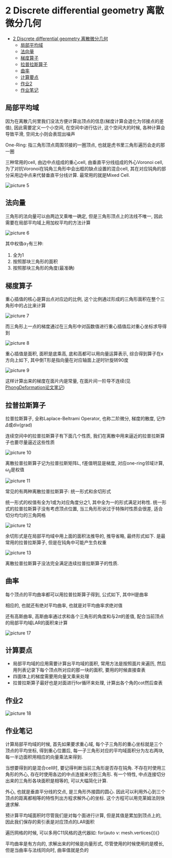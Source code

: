 # 2 Discrete differential geometry 离散微分几何

- [2 Discrete differential geometry 离散微分几何](#2-discrete-differential-geometry-离散微分几何)
  - [局部平均域](#局部平均域)
  - [法向量](#法向量)
  - [梯度算子](#梯度算子)
  - [拉普拉斯算子](#拉普拉斯算子)
  - [曲率](#曲率)
  - [计算要点](#计算要点)
  - [作业2](#作业2)
  - [作业笔记](#作业笔记)

## 局部平均域

因为在离散几何里我们没法方便计算出顶点的信息(梯度计算会退化为邻接点的差值), 因此需要定义一个小空间, 在空间中进行估计, 这个空间大的时候, 各种计算会导致平滑, 空间太小则会表现出噪声

One-Ring: 指三角形顶点周围邻接的一圈顶点, 也就是虎书里三角形遍历会走的那一圈

三种常用的cell, 由边中点组成的重心cell, 由垂直平分线组成的外心Voronoi cell, 为了对抗Voronoi在钝角三角形中会出框的缺点设置的混合cell, 其在对应钝角的部分采用边中点来代替垂直平分线计算. 最常用的就是Mixed Cell.

![picture 5](Media/635c8d4d453b126cfc9f5b6248cd0034a259059885961829710e36b3e00b586b.png)  

## 法向量

三角形的法向量可以由两边叉乘唯一确定, 但是三角形顶点上的法线不唯一, 因此需要在局部平均域上用加权平均的方法计算

![picture 6](Media/3338f033299971e5eb3de2a75c49c37600616feb54f5be36cd605813072f8c1d.png)  

其中权值$\alpha_T$有三种:
1. 全为1
2. 按照那块三角形的面积
3. 按照那块三角形的角度(最准确)

## 梯度算子

重心插值的核心是算出点对应边的比例, 这个比例通过形成的三角形面积在整个三角形中的占比来计算

![picture 7](Media/ba6544922205b77c15a99962d754eb5050c83c5c08b128b2d08ff7cc30933575.png)  

而三角形上一点的梯度通过在三角形中对函数值进行重心插值后对重心坐标求导得到

![picture 8](Media/9c75277e4a1fbe708085bde7993b277456b826cb08a83f31781ed187a55ab16a.png)  

重心插值是面积, 面积是底乘高, 底和高都可以用向量运算表示, 综合得到算子在x方向上如下, 其中倒T形是指向量在对应轴面上逆时针旋转90度

![picture 9](Media/be4d1a06ca259b69e8bb98a5d53a5b55523b0a8c26a6dddb8d5118d91b750814.png)  

这样计算出来的梯度在面片内是常量, 在面片间一阶导不连续(见[PhongDeformation论文笔记](...))

## 拉普拉斯算子

拉普拉斯算子, 全称Laplace-Beltrami Operator, 也称二阶微分, 梯度的散度, 记作$\Delta$或div(grad)

连续空间中的拉普拉斯算子有下面几个性质, 我们在离散中用来逼近的拉普拉斯算子也要尽量逼近这些性质

![picture 10](Media/3b2eb0636edf95bf3a6b8399d2a0ab7b16f7640373525bf81c4d5ca50bce19ef.png)  

离散拉普拉斯算子记为拉普拉斯矩阵L, f差值明显是梯度, 对应one-ring邻域计算, $\omega_{ij}$是权值

![picture 11](Media/5af61e3ff1fec928a0ea3421592376944fafac66a84f2b2ed65711863381a0fd.png)  

常见的有两种离散拉普拉斯算子: 统一形式和余切形式

统一形式的权值有全为1或为对应角度分之1, 其中全为一的形式满足对称性. 统一形式的拉普拉斯算子没有考虑顶点位置, 当三角形形状过于特殊时性质会很差, 适合切分均匀的三角网格

![picture 12](Media/b6cf0adfe5ac188e25ca1b37b8edc24482d6dcc428a8275f71dfce6db2ad292e.png)  

余切形式是在局部平均域中用上面的面积法推导的, 推导省略, 最终形式如下. 是最常用的拉普拉斯算子, 但是在钝角中可能产生负权重

![picture 13](Media/30f55ba43441e8c9e8d3e7c99c4679eaacc65756a00fc59d07e919c3c1acaa4c.png)  

离散拉普拉斯算子没法完全满足连续拉普拉斯算子的性质.

## 曲率

每个顶点的平均曲率都可以用拉普拉斯算子得到, 公式如下, 其中H是曲率

相应的, 也就还有绝对平均曲率, 也就是对平均曲率求绝对值

还有高斯曲率, 高斯曲率通过求和各个三角形的角度和与$2\pi$的差值, 配合当前顶点的局部平均域LAR的面积来计算

![picture 17](Media/e372c0810ce7a9ee716089c55255a31d77ee814568ef48257480da37e1b1a530.png)  

## 计算要点

- 局部平均域的应用需要计算出平均域的面积, 常用方法是按照面片来遍历, 然后用列表记录下每个顶点所对应的那一块的面积, 要用的时候直接查表
- 四面体上的梯度需要用向量叉乘来处理
- 拉普拉斯算子最好也是对面进行for循环来处理, 计算出各个角的cot然后查表

## 作业2

![picture 18](Media/0ba118af2e59fbd5015a1bf59f9a12d0be0f421796fb805040ceb41d711acd99.png)  

## 作业笔记

计算局部平均域的时候, 首先如果要求重心域, 每个子三角形的重心坐标就是三个顶点的平均坐标, 得到重心位置后, 每一子三角形对应的平均域面积分为左右两块, 每一半边面积用相应的向量乘法来得到.

当想要得到的是混合cell时, 要记得判断当前三角形是否存在钝角. 不存在时使用三角形的外心, 存在时使用各边的中点连接来分割三角形. 有一个特性, 中点连接切分出来的三角形各块面积是相等的, 可以大幅简化计算.

外心, 也就是垂直平分线的交点, 是三角形外接圆的圆心. 因此可以利用外心到三个顶点的距离都相等的特性列出方程求解外心的坐标. 这个方程可以用克莱姆法则快速求解.

预计算平均域面积时尽管我们是对每个面进行计算, 但是其值是累加到顶点上的, 因此我们保存的索引表是对应顶点的LAR面积

遍历网格的时候, 可以多用C11风格的迭代器如: for(auto v: mesh.vertices()){}

平均曲率是有方向的, 求解出来的时候是向量形式, 尽管使用的时候使用的是模长, 但是当曲率与法线同向时, 曲率值就是负的
